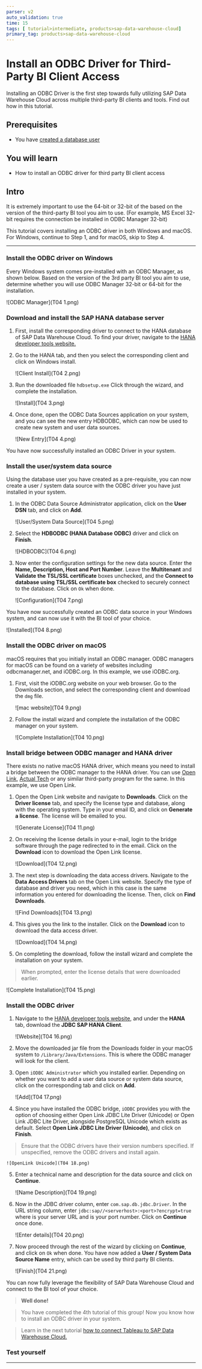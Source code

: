 ```yaml
---
parser: v2
auto_validation: true
time: 15
tags: [ tutorial>intermediate, products>sap-data-warehouse-cloud]
primary_tag: products>sap-data-warehouse-cloud
---
```


# Install an ODBC Driver for Third-Party BI Client Access
<!-- description --> Installing an ODBC Driver is the first step towards fully utilizing SAP Data Warehouse Cloud across multiple third-party BI clients and tools. Find out how in this tutorial.

## Prerequisites
 - You have [created a database user](data-warehouse-cloud-intro8-create-databaseuser)

## You will learn
  - How to install an ODBC driver for third party BI client access

## Intro
It is extremely important to use the 64-bit or 32-bit of the based on the version of the third-party BI tool you aim to use. (For example, MS Excel 32-bit requires the connection be installed in ODBC Manager 32-bit)

This tutorial covers installing an ODBC driver in both Windows and macOS. For Windows, continue to Step 1, and for macOS, skip to Step 4.


---

### Install the ODBC driver on Windows


Every Windows system comes pre-installed with an ODBC Manager, as shown below. Based on the version of the 3rd party BI tool you aim to use, determine whether you will use ODBC Manager 32-bit or 64-bit for the installation.

  ![ODBC Manager](T04 1.png)


### Download and install the SAP HANA database server


1.	First, install the corresponding driver to connect to the HANA database of SAP Data Warehouse Cloud. To find your driver, navigate to the [HANA developer tools website.](https://tools.eu1.hana.ondemand.com/#hanatools)

2.	Go to the HANA tab, and then you select the corresponding client and click on Windows install.

    ![Client Install](T04 2.png)

3.	Run the downloaded file `hdbsetup.exe` Click through the wizard, and complete the installation.

    ![Install](T04 3.png)

4.	Once done, open the ODBC Data Sources application on your system, and you can see the new entry HDBODBC, which can now be used to create new system and user data sources.

    ![New Entry](T04 4.png)

You have now successfully installed an ODBC Driver in your system.



### Install the user/system data source


Using the database user you have created as a pre-requisite, you can now create a user / system data source with the ODBC driver you have just installed in your system.

1.	In the ODBC Data Source Administrator application, click on the **User DSN** tab, and click on **Add**.

    ![User/System Data Source](T04 5.png)

2.	Select the **HDBODBC (HANA Database ODBC)** driver and click on **Finish**.

    ![HDBODBC](T04 6.png)

3.	Now enter the configuration settings for the new data source. Enter the **Name, Description, Host and Port Number**. Leave the **Multitenant** and **Validate the TSL/SSL certificate** boxes unchecked, and the **Connect to database using TSL/SSL certificate box** checked to securely connect to the database. Click on `Ok` when done.

    ![Configuration](T04 7.png)

You have now successfully created an ODBC data source in your Windows system, and can now use it with the BI tool of your choice.

  ![Installed](T04 8.png)



### Install the ODBC driver on macOS


macOS requires that you initially install an ODBC manager. ODBC managers for macOS can be found on a variety of websites including odbcmanager.net, and iODBC.org. In this example, we use iODBC.org.

1.	First, visit the iODBC.org website on your web browser. Go to the Downloads section, and select the corresponding client and download the `dmg` file.

    ![mac website](T04 9.png)

2.	Follow the install wizard and complete the installation of the ODBC manager on your system.

    ![Complete Installation](T04 10.png)


### Install bridge between ODBC manager and HANA driver


There exists no native macOS HANA driver, which means you need to install a bridge between the ODBC manager to the HANA driver. You can use [Open Link](https://www.openlinksw.com/), [Actual Tech](https://www.actualtech.com/) or any similar third-party program for the same. In this example, we use Open Link.

1.	Open the Open Link website and navigate to **Downloads**. Click on the **Driver license** tab, and specify the license type and database, along with the operating system. Type in your email ID, and click on **Generate a license**. The license will be emailed to you.

    ![Generate License](T04 11.png)

2.	On receiving the license details in your e-mail, login to the bridge software through the page redirected to in the email. Click on the **Download** icon to download the Open Link license.

    ![Download](T04 12.png)

3.	The next step is downloading the data access drivers. Navigate to the **Data Access Drivers** tab on the Open Link website. Specify the type of database and driver you need, which in this case is the same information you entered for downloading the license. Then, click on **Find Downloads**.

    ![Find Downloads](T04 13.png)

4.	This gives you the link to the installer. Click on the **Download** icon to download the data access driver.

    ![Download](T04 14.png)

5. On completing the download, follow the install wizard and complete the installation on your system.

> When prompted, enter the license details that were downloaded earlier.

  ![Complete Installation](T04 15.png)





### Install the ODBC driver


1.	Navigate to the [HANA developer tools website](https://tools.eu1.hana.ondemand.com/#hanatools), and under the **HANA** tab, download the **JDBC SAP HANA Client**.

    ![Website](T04 16.png)

2.	Move the downloaded jar file from the Downloads folder in your macOS system to `/Library/Java/Extensions`. This is where the ODBC manager will look for the client.

3.	Open `iODBC Administrator` which you installed earlier. Depending on whether you want to add a user data source or system data source, click on the corresponding tab and click on **Add**.

    ![Add](T04 17.png)

4.	Since you have installed the ODBC bridge, `iODBC` provides you with the option of choosing either Open Link JDBC Lite Driver (Unicode) or Open Link JDBC Lite Driver, alongside PostgreSQL Unicode which exists as default. Select **Open Link JDBC Lite Driver (Unicode)**, and click on **Finish**.
>Ensure that the ODBC drivers have their version numbers specified. If unspecified, remove the ODBC drivers and install again.

    ![OpenLink Unicode](T04 18.png)

5.	Enter a technical name and description for the data source and click on **Continue**.

    ![Name Description](T04 19.png)

6.	Now in the JDBC driver column, enter `com.sap.db.jdbc.Driver`. In the URL string column, enter `jdbc:sap//<serverhost>:<port>?encrypt=true` where <serverhost> is your server URL and <port> is your port number. Click on **Continue** once done.

    ![Enter details](T04 20.png)

7.	Now proceed through the rest of the wizard by clicking on **Continue**, and click on `Ok` when done. You have now added a **User / System Data Source Name** entry, which can be used by third party BI clients.

    ![Finish](T04 21.png)

You can now fully leverage the flexibility of SAP Data Warehouse Cloud and connect to the BI tool of your choice.

>**Well done!**

> You have completed the 4th tutorial of this group! Now you know how to install an ODBC driver in your system.

> Learn in the next tutorial [how to connect Tableau to SAP Data Warehouse Cloud.](data-warehouse-cloud-bi5-connect-tableau)



### Test yourself




---

